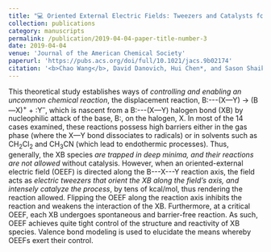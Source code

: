 ```yaml
---
title: "💻 Oriented External Electric Fields: Tweezers and Catalysts for Reactivity in Halogen-Bond Complexes"
collection: publications
category: manuscripts
permalink: /publication/2019-04-04-paper-title-number-3
date: 2019-04-04
venue: 'Journal of the American Chemical Society'
paperurl: 'https://pubs.acs.org/doi/full/10.1021/jacs.9b02174'
citation: '<b>Chao Wang</b>, David Danovich, Hui Chen*, and Sason Shaik*. <i>J. Am. Chem. Soc.</i> <b>2019</b>, 141(17), 7122-7136'
---
```

This theoretical study establishes ways of <i>controlling and enabling an uncommon chemical reaction</i>, the displacement reaction, B:---(X—Y) → (B—X)<sup>+</sup> + :Y<sup>–</sup>, which is nascent from a B:---(X—Y) halogen bond (XB) by nucleophilic attack of the base, B:, on the halogen, X. In most of the 14 cases examined, these reactions possess high barriers either in the gas phase (where the X—Y bond dissociates to radicals) or in solvents such as CH<sub>2</sub>Cl<sub>2</sub> and CH<sub>3</sub>CN (which lead to endothermic processes). Thus, generally, the XB species <i>are trapped in deep minima, and their reactions are not allowed</i> without catalysis. However, when an oriented-external electric field (OEEF) is directed along the B---X---Y reaction axis, the field acts as <i>electric tweezers that orient the XB along the field’s axis, and intensely catalyze the process</i>, by tens of kcal/mol, thus rendering the reaction allowed. Flipping the OEEF along the reaction axis inhibits the reaction and weakens the interaction of the XB. Furthermore, at a critical OEEF, each XB undergoes spontaneous and barrier-free reaction. As such, OEEF achieves quite tight control of the structure and reactivity of XB species. Valence bond modeling is used to elucidate the means whereby OEEFs exert their control.
